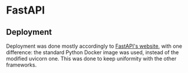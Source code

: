 # FastAPI

## Deployment

Deployment was done mostly accordingly to [FastAPI's website](https://fastapi.tiangolo.com/deployment/), with one difference: the standard Python Docker image was used, instead of the modified uvicorn one. This was done to keep uniformity with the other frameworks.
